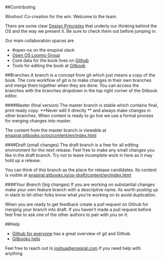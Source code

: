 ##Contributing

Woohoo! Co-creation for the win. Welcome to the team.

There are some clear [Design Principles](./design-principles.md) that underly our thinking behind the OS and the way we present it. Be sure to check them out before jumping in.

Our main collaboration spaces are

* \#open-os on the enspiral slack
* [Open OS Loomio Group](https://www.loomio.org/g/jxoXUG1b)
* Core data for the book lives on [Github](https://github.com/enspiral/os-book)
* Tools for editing the book at [Gitbook](https://gitbook.com/book/enspiral/os)

##Branches
A branch is a concept from git which just means a copy of the book. The core workflow of git is to make changes in their own branches and merge them together when they are done. You can access the branches with the branches dropdown in the top right corner of the Gitbook editor.

####Master (final version)
The master branch is stable which contains final, print ready copy.
**Never edit it directly ** and always make changes in other branches. 
When content is ready to go live we use a formal process for merging changes into master.

The content from the master branch is viewable at [enspiral.gitbooks.io/os/content/en/index.html](http://enspiral.gitbooks.io/os/content/en/index.html) 

####Draft (small changes)
The draft branch is a free for all editing environment for the next release. Feel free to make any small changes you like in the draft branch. Try not to leave incomplete work in here as it may hold up a release.

You can think of this branch as the place for release candidates. Its content is visible at [enspiral.gitbooks.io/os-draft/content/en/index.html](http://enspiral.gitbooks.io/os-draft/content/en/index.html)

####*Your Branch* (big changes)
If you are working on substantial changes make your own feature branch with a descriptive name. Its worth posting up in slack to let other folks know what you're working on to avoid duplication.

When you are ready to get feedback create a pull request on Github for merging your branch into draft. If you haven't made a pull request before feel free to ask one of the other authors to pair with you on it.

##Help

* [Github for everyone](https://training.github.com/kit/courses/github-for-everyone.html) has a great overview of git and Github.
* [Gitbooks help](http://help.gitbook.com/)

Feel free to reach out to <joshua@enspiral.com> if you need help with anything




